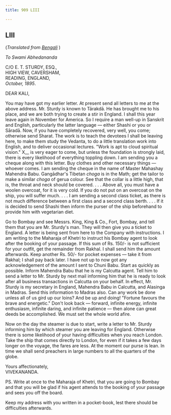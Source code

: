 ```yaml
---
title: 909 LIII

---
```

  

  


## LIII

(*Translated from [Bengali](b7214e8053.pdf)* )

*To Swami Abhedananda*

C/O E. T. STURDY, ESQ.,  
HIGH VIEW, CAVERSHAM,  
READING, ENGLAND,  
*October, 1895*.

DEAR KALI,

You may have got my earlier letter. At present send all letters to me at
the above address. Mr. Sturdy is known to Tārakdā. He has brought me to
his place, and we are both trying to create a stir in England. I shall
this year leave again in November for America. So I require a man
well-up in Sanskrit and English, particularly the latter language —
either Shashi or you or Sāradā. Now, if you have completely recovered,
very well, you come; otherwise send Sharat. The work is to teach the
devotees I shall be leaving here, to make them study the Vedanta, to do
a little translation work into English, and to deliver occasional
lectures. "Work is apt to cloud spiritual vision." X\_\_ is very eager
to come, but unless the foundation is strongly laid, there is every
likelihood of everything toppling down. I am sending you a cheque along
with this letter. Buy clothes and other necessary things — whoever
comes. I am sending the cheque in the name of Master Mahashay Mahendra
Babu. Gangādhar's Tibetan *choga* is in the Math; get the tailor to make
a similar *choga* of gerua colour. See that the collar is a little high,
that is, the throat and neck should be covered. . . . Above all, you
must have a woolen overcoat, for it is very cold. If you do not put on
an overcoat on the ship, you will suffer much. . . . I am sending a
second class ticket, as there is not much difference between a first
class and a second class berth. . . . If it is decided to send Shashi
then inform the purser of the ship beforehand to provide him with
vegetarian diet.

Go to Bombay and see Messrs. King, King & Co., Fort, Bombay, and tell
them that you are Mr. Sturdy's man. They will then give you a ticket to
England. A letter is being sent from here to the Company with
instructions. I am writing to the Maharaja of Khetri to instruct his
Bombay agent to look after the booking of your passage. If this sum of
Rs. 150/- is not sufficient for your outfit, get the remainder from
Rakhal. I shall send him the amount afterwards. Keep another Rs. 50/-
for pocket expenses — take it from Rakhal; I shall pay back later. I
have not up to now got any acknowledgement of the amount I sent to Chuni
Babu. Start as quickly as possible. Inform Mahendra Babu that he is my
Calcutta agent. Tell him to send a letter to Mr. Sturdy by next mail
informing him that he is ready to look after all business transactions
in Calcutta on your behalf. In effect, Mr. Sturdy is my secretary in
England, Mahendra Babu in Calcutta, and Alasinga in Madras. Send this
information to Madras also. Can any work be done unless all of us gird
up our loins? And be up and doing! "Fortune favours the brave and
energetic." Don't look back — forward, infinite energy, infinite
enthusiasm, infinite daring, and infinite patience — then alone can
great deeds be accomplished. We must set the whole world afire.

Now on the day the steamer is due to start, write a letter to Mr. Sturdy
informing him by which steamer you are leaving for England. Otherwise
there is some likelihood of your having difficulties when you reach
London. Take the ship that comes directly to London, for even if it
takes a few days longer on the voyage, the fares are less. At the moment
our purse is lean. In time we shall send preachers in large numbers to
all the quarters of the globe.

Yours affectionately,  
VIVEKANANDA.

  
PS. Write at once to the Maharaja of Khetri, that you are going to
Bombay and that you will be glad if his agent attends to the booking of
your passage and sees you off the board.

Keep my address with you written in a pocket-book, lest there should be
difficulties afterwards.